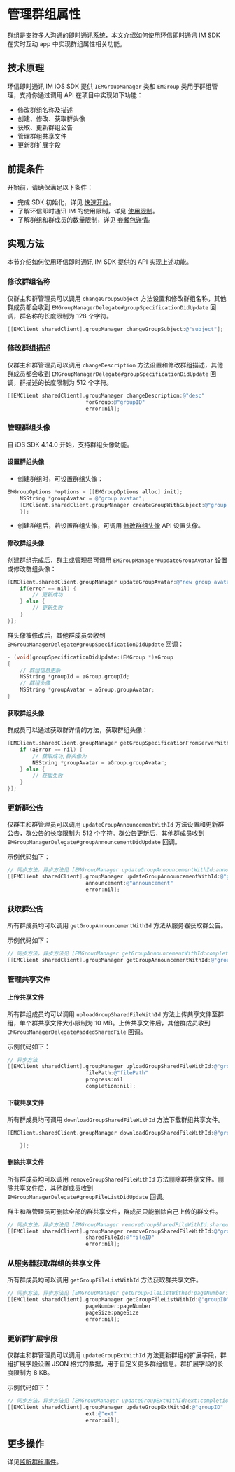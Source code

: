 # 管理群组属性

<Toc />

群组是支持多人沟通的即时通讯系统，本文介绍如何使用环信即时通讯 IM SDK 在实时互动 app 中实现群组属性相关功能。

## 技术原理

环信即时通讯 IM iOS SDK 提供 `IEMGroupManager` 类和 `EMGroup` 类用于群组管理，支持你通过调用 API 在项目中实现如下功能：

- 修改群组名称及描述
- 创建、修改、获取群头像
- 获取、更新群组公告
- 管理群组共享文件
- 更新群扩展字段

## 前提条件

开始前，请确保满足以下条件：

- 完成 SDK 初始化，详见 [快速开始](quickstart.html)。
- 了解环信即时通讯 IM 的使用限制，详见 [使用限制](/product/limitation.html)。
- 了解群组和群成员的数量限制，详见 [套餐包详情](https://www.easemob.com/pricing/im)。

## 实现方法

本节介绍如何使用环信即时通讯 IM SDK 提供的 API 实现上述功能。

### 修改群组名称

仅群主和群管理员可以调用 `changeGroupSubject` 方法设置和修改群组名称，其他群成员都会收到 `EMGroupManagerDelegate#groupSpecificationDidUpdate` 回调，群名称的长度限制为 128 个字符。

```objectivec
[[EMClient sharedClient].groupManager changeGroupSubject:@"subject"];
```

### 修改群组描述

仅群主和群管理员可以调用 `changeDescription` 方法设置和修改群组描述，其他群成员都会收到 `EMGroupManagerDelegate#groupSpecificationDidUpdate` 回调，群描述的长度限制为 512 个字符。

```objectivec
[[EMClient sharedClient].groupManager changeDescription:@"desc"
                         forGroup:@"groupID"
                         error:nil];
```

### 管理群组头像

自 iOS SDK 4.14.0 开始，支持群组头像功能。

#### 设置群组头像

- 创建群组时，可设置群组头像：

```objectivec
EMGroupOptions *options = [[EMGroupOptions alloc] init];
    NSString *groupAvatar = @"group avatar";
    [EMClient.sharedClient.groupManager createGroupWithSubject:@"group name" avatar:groupAvatar description:@"group description" invitees:@[@"user1", @"user2"] message:@"group message" setting:options completion:^(EMGroup * _Nullable group, EMError * _Nullable error) {
    }];
```

- 创建群组后，若设置群组头像，可调用 [修改群组头像](#修改群组头像) API 设置头像。

#### 修改群组头像

创建群组完成后，群主或管理员可调用 `EMGroupManager#updateGroupAvatar` 设置或修改群组头像：

```objectivec
[EMClient.sharedClient.groupManager updateGroupAvatar:@"new group avatar" groupId:@"groupId" completion:^(EMGroup * _Nullable group, EMError * _Nullable error) {
    if(error == nil) {
        // 更新成功
    } else {
        // 更新失败
    }
}];
```

群头像被修改后，其他群成员会收到 `EMGroupManagerDelegate#groupSpecificationDidUpdate` 回调：

```objectivec
- (void)groupSpecificationDidUpdate:(EMGroup *)aGroup
{
    // 群组信息更新
    NSString *groupId = aGroup.groupId;
    // 群组头像
    NSString *groupAvatar = aGroup.groupAvatar;
}
```

#### 获取群组头像

群成员可以通过获取群详情的方法，获取群组头像：

```objectivec
[EMClient.sharedClient.groupManager getGroupSpecificationFromServerWithId:@"groupId" completion:^(EMGroup * _Nullable aGroup, EMError * _Nullable aError) {
    if (aError == nil) {
        // 获取成功,群头像为
        NSString *groupAvatar = aGroup.groupAvatar;
    } else {
        // 获取失败
    }
}];
```

### 更新群公告

仅群主和群管理员可以调用 `updateGroupAnnouncementWithId` 方法设置和更新群公告，群公告的长度限制为 512 个字符。群公告更新后，其他群成员收到 `EMGroupManagerDelegate#groupAnnouncementDidUpdate` 回调。

示例代码如下：

```objectivec
// 同步方法，异步方法见 [EMGroupManager updateGroupAnnouncementWithId:announcement:completion:]
[[EMClient sharedClient].groupManager updateGroupAnnouncementWithId:@"groupID"
                         announcement:@"announcement"
                         error:nil];
```

### 获取群公告

所有群成员均可以调用 `getGroupAnnouncementWithId` 方法从服务器获取群公告。

示例代码如下：

```objectivec
// 同步方法，异步方法见 [EMGroupManager getGroupAnnouncementWithId:completion:]
[[EMClient sharedClient].groupManager getGroupAnnouncementWithId:@"groupID" error:nil];
```

### 管理共享文件

#### 上传共享文件

所有群组成员均可以调用 `uploadGroupSharedFileWithId` 方法上传共享文件至群组，单个群共享文件大小限制为 10 MB。上传共享文件后，其他群成员收到 `EMGroupManagerDelegate#addedSharedFile` 回调。

示例代码如下：

```objectivec
// 异步方法
[[EMClient sharedClient].groupManager uploadGroupSharedFileWithId:@"groupID"
                         filePath:@"filePath"
                         progress:nil
                         completion:nil];
```

#### 下载共享文件

所有群成员均可调用 `downloadGroupSharedFileWithId` 方法下载群组共享文件。

```objectivec
[EMClient.sharedClient.groupManager downloadGroupSharedFileWithId:@"groupId" filePath:@"filePath" sharedFileId:@"fileId" progress:nil completion:^(EMGroup * _Nullable aGroup, EMError * _Nullable aError) {

    }];
```

#### 删除共享文件

所有群成员均可以调用 `removeGroupSharedFileWithId` 方法删除群共享文件。删除共享文件后，其他群成员收到 `EMGroupManagerDelegate#groupFileListDidUpdate` 回调。

群主和群管理员可删除全部的群共享文件，群成员只能删除自己上传的群文件。

```objectivec
// 同步方法，异步方法见 [EMGroupManager removeGroupSharedFileWithId:sharedFileId:completion:]
[[EMClient sharedClient].groupManager removeGroupSharedFileWithId:@"groupID"
                         sharedFileId:@"fileID"
                         error:nil];
```

### 从服务器获取群组的共享文件

所有群成员均可以调用 `getGroupFileListWithId` 方法获取群共享文件。

```objectivec
// 同步方法，异步方法见 [EMGroupManager getGroupFileListWithId:pageNumber:pageSize:completion:]
[[EMClient sharedClient].groupManager getGroupFileListWithId:@"groupID"
                         pageNumber:pageNumber
                         pageSize:pageSize
                         error:nil];
```

### 更新群扩展字段

仅群主和群管理员可以调用 `updateGroupExtWithId` 方法更新群组的扩展字段，群组扩展字段设置 JSON 格式的数据，用于自定义更多群组信息。群扩展字段的长度限制为 8 KB。

示例代码如下：

```objectivec
// 同步方法，异步方法见 [EMGroupManager updateGroupExtWithId:ext:completion:]
[[EMClient sharedClient].groupManager updateGroupExtWithId:@"groupID"
                         ext:@"ext"
                         error:nil];
```

## 更多操作

详见[监听群组事件](group_manage.html#监听群组事件)。
